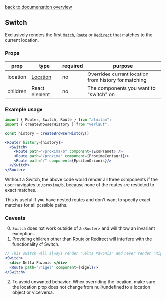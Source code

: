 [back to documentation overview](../readme.md)

## Switch

Exclusively renders the first [```Match```](./Match.md), [```Route```](./Route.md) or [```Redirect```](./Redirect.md) that matches to the current location.

### Props

| prop     | type                            | required | purpose |
|----------|---------------------------------|----------|---------|
| location | [Location](../types/Location.md)| no       | Overrides current location from history for matching
| children | React element                   | no       | The components you want to "switch" on

### Example usage

```jsx
import { Router, Switch, Route } from "alnilam";
import { createBrowserHistory } from "verlauf";

const history = createBrowserHistory()

<Router history={history}>
  <Switch>
    <Route path="/proxima/b" component={ExoPlanet} />
    <Route path="/proxima" component={ProximaCentauri}/>
    <Route path="/" component={EpsilonOrionis}/>
  </Switch>
</Router>
```

Without a Switch, the above code would render all three components if the user navigates to ```/proxima/b```, because none of the routes are resticted to exact matches.

This is useful if you have nested routes and don't want to specify exact matches for all possible paths.

### Caveats

0. ```Switch``` does not work outside of a ```<Router>``` and will throw an invariant exception..
1. Providing children other than Route or Redirect will interfere with the functionality of Switch.

```jsx
// This switch will always render "Delta Pavonis" and never render "Rigel".
<Switch>
  <div> Delta Pavonis </div>
  <Route path="/rigel" component={Rigel}/>
</Switch>
```

2. To avoid unwanted behavior: When overriding the location, make sure the location prop does not change from null/undefined to a location object or vice versa.
